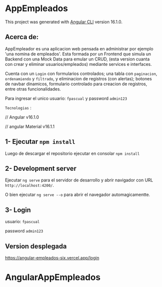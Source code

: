 # AppEmpleados

This project was generated with [Angular CLI](https://github.com/angular/angular-cli) version 16.1.0.

## Acerca de:
AppEmpleador es una aplicacion web pensada en administrar por ejemplo 'una nomina de empleados'. Esta formada por un Frontend que simula un Backend con una Mock Data para emular un CRUD, (esta version cuanta con crear y eliminar usuarios/empleados) mediante services e interfaces.

Cuenta con un `Login` con formularios controlados; una tabla con `paginacion`, `ordenamiendo` y `filtrado`, y eliminacion de registros (con alertas); botones de navbar dinamicos, formulario controlado para creacion de registros, entre otras funcionalidades.

Para ingresar el unico usuario: `fpascual` y password `admin123`

`Tecnologias` : 

// Angular v16.1.0

// angular Material v16.1.1


## 1- Ejecutar `npm install`

Luego de descargar el repositorio ejecutar en consolar `npm install`

## 2- Development server

Ejecutar `ng serve` para el servidor de desarrollo y abrir navigador con URL `http://localhost:4200/`. 

O bien ejecutar `ng serve --o` para abrir el navegador automagicamentte.

## 3- Login

usuario: `fpascual`

password `admin123`

## Version desplegada

https://angular-empleados-six.vercel.app/login


# AngularAppEmpleados
